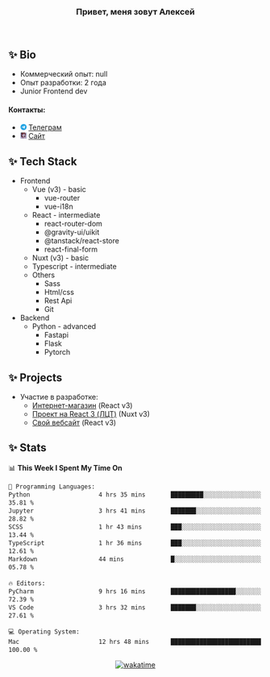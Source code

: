 <br>
<h3 align="center">Привет, меня зовут Алексей</h3>
<br>

## ✨ Bio

- Коммерческий опыт: null 
- Опыт разработки: 2 года
- Junior Frontend dev

#### Контакты: 

- <img src="assets/telegram.png" width="12"> <a href="https://t.me/flamescoder">Телеграм</a>
- <img src="assets/website.png" width="12"> <a href="https://flamescoder.ru">Сайт</a>

## ✨ Tech Stack <span id="stack"></span>

- Frontend
  - Vue (v3) - basic
    - vue-router
    - vue-i18n
  - React - intermediate
    - react-router-dom
    - @gravity-ui/uikit
    - @tanstack/react-store
    - react-final-form
  - Nuxt (v3) - basic
  - Typescript - intermediate
  - Others
    - Sass
    - Html/css
    - Rest Api
    - Git
- Backend
  - Python - advanced
    - Fastapi
    - Flask
    - Pytorch

## ✨ Projects <span id="projects"></span>

- Участие в разработке:
  - [Интернет-магазин](https://github.com/LehaRybkoha/wood-house) (React v3)
  - [Проект на React 3 (ЛЦТ)](https://github.com/Foxxxxxy/lct-24-starcrack) (Nuxt v3)
  - [Свой вебсайт](https://flamescoder.ru) (React v3)

## ✨ Stats

<!--START_SECTION:waka-->
📊 **This Week I Spent My Time On** 

```text
💬 Programming Languages: 
Python                   4 hrs 35 mins       █████████░░░░░░░░░░░░░░░░   35.81 % 
Jupyter                  3 hrs 41 mins       ███████░░░░░░░░░░░░░░░░░░   28.82 % 
SCSS                     1 hr 43 mins        ███░░░░░░░░░░░░░░░░░░░░░░   13.44 % 
TypeScript               1 hr 36 mins        ███░░░░░░░░░░░░░░░░░░░░░░   12.61 % 
Markdown                 44 mins             █░░░░░░░░░░░░░░░░░░░░░░░░   05.78 % 

🔥 Editors: 
PyCharm                  9 hrs 16 mins       ██████████████████░░░░░░░   72.39 % 
VS Code                  3 hrs 32 mins       ███████░░░░░░░░░░░░░░░░░░   27.61 % 

💻 Operating System: 
Mac                      12 hrs 48 mins      █████████████████████████   100.00 % 
```


<!--END_SECTION:waka-->

<div align="center">

  [![wakatime](https://wakatime.com/badge/user/018bd4cf-9224-4729-b4f3-31fc6a93ca34.svg)](https://wakatime.com/@flamescoder)    
  <img src="https://komarev.com/ghpvc/?username=FlamesC0der&style=flat-square&color=red" alt="" />
</div>
